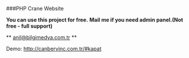###PHP Crane Website


**You can use this project for free.**
**Mail me if you need admin panel.(Not free - full support)**


** anil@bilgimedya.com.tr **

Demo: http://canbervinc.com.tr/#kapat
